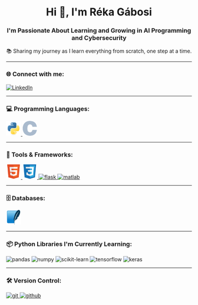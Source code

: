<h1 align="center">Hi 👋, I'm Réka Gábosi</h1>
<h3 align="center">I'm Passionate About Learning and Growing in AI Programming and Cybersecurity</h3>

<p align="center">📚 Sharing my journey as I learn everything from scratch, one step at a time.</p>

---

### 🌐 Connect with me:
<p align="left">
  <a href="https://www.linkedin.com/in/r%C3%A9ka-g%C3%A1bosi-8490b8109/" target="blank">
    <img align="center" src="https://raw.githubusercontent.com/rahuldkjain/github-profile-readme-generator/master/src/images/icons/Social/linked-in-alt.svg" alt="LinkedIn" height="30" width="40" />
  </a>
</p>

---

### 💻 Programming Languages:
<p align="left">
  <a href="https://www.python.org" target="_blank" rel="noreferrer">
    <img src="https://raw.githubusercontent.com/devicons/devicon/master/icons/python/python-original.svg" alt="python" width="40" height="40"/>
  </a>
  <a href="https://en.wikipedia.org/wiki/C_(programming_language)" target="_blank" rel="noreferrer">
    <img src="https://raw.githubusercontent.com/devicons/devicon/master/icons/c/c-original.svg" alt="C" width="40" height="40"/>
  </a>
</p>

---

### 🎨 Tools & Frameworks:
<p align="left">
  <a href="https://developer.mozilla.org/en-US/docs/Web/HTML" target="_blank" rel="noreferrer">
    <img src="https://raw.githubusercontent.com/devicons/devicon/master/icons/html5/html5-original.svg" alt="html" width="40" height="40"/>
  </a>
  <a href="https://developer.mozilla.org/en-US/docs/Web/CSS" target="_blank" rel="noreferrer">
    <img src="https://raw.githubusercontent.com/devicons/devicon/master/icons/css3/css3-original.svg" alt="css" width="40" height="40"/>
  </a>
  <a href="https://flask.palletsprojects.com/" target="_blank" rel="noreferrer">
    <img src="https://raw.githubusercontent.com/rahuldkjain/github-profile-readme-generator/master/src/images/icons/Framework/flask.svg" alt="flask" width="40" height="52"/>
  </a>
  <a href="https://www.mathworks.com/products/matlab.html" target="_blank" rel="noreferrer">
    <img src="https://upload.wikimedia.org/wikipedia/commons/2/21/Matlab_Logo.png" alt="matlab" width="50" height="40"/>
  </a>
</p>

---

### 🗄️ Databases:
<p align="left">
  <a href="https://www.sqlite.org/" target="_blank" rel="noreferrer">
    <img src="https://raw.githubusercontent.com/devicons/devicon/master/icons/sqlite/sqlite-original.svg" alt="sqlite" width="40" height="40"/>
  </a>
</p>

---

### 📦 Python Libraries I'm Currently Learning:
<p align="left">
  <img src="https://upload.wikimedia.org/wikipedia/commons/e/ed/Pandas_logo.svg" alt="pandas" height="40"/>
  <img src="https://numpy.org/images/logo.svg" alt="numpy" height="40"/>
  <img src="https://scikit-learn.org/stable/_static/scikit-learn-logo-small.png" alt="scikit-learn" height="40"/>
  <img src="https://upload.wikimedia.org/wikipedia/commons/2/2d/Tensorflow_logo.svg" alt="tensorflow" height="40"/>
  <img src="https://upload.wikimedia.org/wikipedia/commons/a/ae/Keras_logo.svg" alt="keras" height="40"/>
</p>

---

### 🛠️ Version Control:
<p align="left">
  <a href="https://git-scm.com/" target="_blank" rel="noreferrer">
    <img src="https://git-scm.com/images/logos/downloads/Git-Icon-1788C.svg" alt="git" width="45" height="45"/>
  </a>
  <a href="https://github.com/" target="_blank" rel="noreferrer">
    <img src="https://github.githubassets.com/images/modules/logos_page/GitHub-Mark.png" alt="github" width="45" height="45"/>
  </a>
</p>